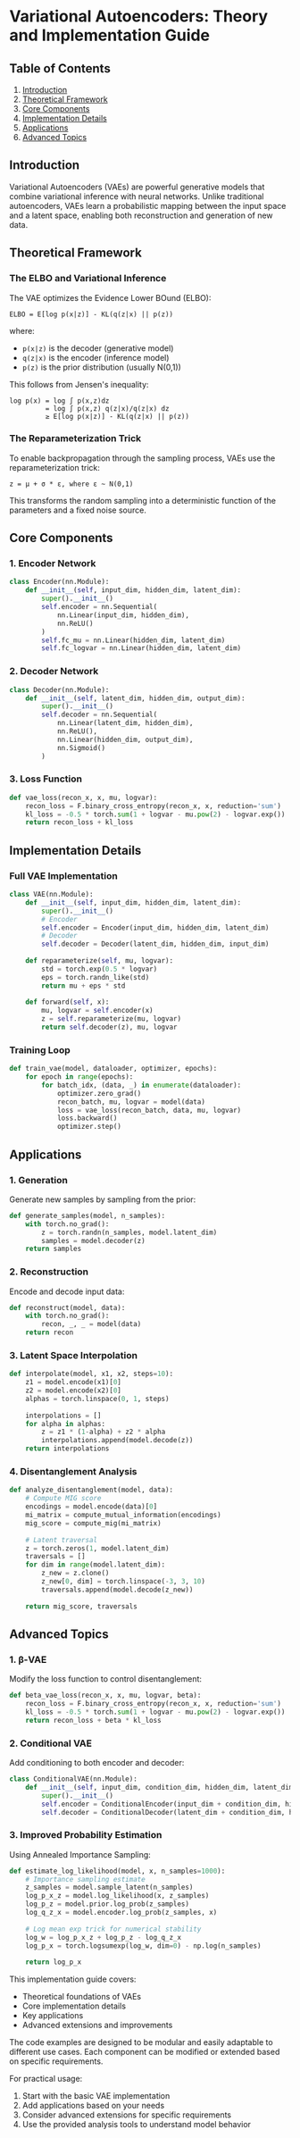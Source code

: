 # Variational Autoencoders: Theory and Implementation Guide

## Table of Contents
1. [Introduction](#introduction)
2. [Theoretical Framework](#theoretical-framework)
3. [Core Components](#core-components)
4. [Implementation Details](#implementation-details)
5. [Applications](#applications)
6. [Advanced Topics](#advanced-topics)

## Introduction

Variational Autoencoders (VAEs) are powerful generative models that combine variational inference with neural networks. Unlike traditional autoencoders, VAEs learn a probabilistic mapping between the input space and a latent space, enabling both reconstruction and generation of new data.

## Theoretical Framework

### The ELBO and Variational Inference

The VAE optimizes the Evidence Lower BOund (ELBO):

```
ELBO = E[log p(x|z)] - KL(q(z|x) || p(z))
```

where:
- `p(x|z)` is the decoder (generative model)
- `q(z|x)` is the encoder (inference model)
- `p(z)` is the prior distribution (usually N(0,1))

This follows from Jensen's inequality:
```
log p(x) = log ∫ p(x,z)dz 
         = log ∫ p(x,z) q(z|x)/q(z|x) dz 
         ≥ E[log p(x|z)] - KL(q(z|x) || p(z))
```

### The Reparameterization Trick

To enable backpropagation through the sampling process, VAEs use the reparameterization trick:
```
z = μ + σ * ε, where ε ~ N(0,1)
```

This transforms the random sampling into a deterministic function of the parameters and a fixed noise source.

## Core Components

### 1. Encoder Network
```python
class Encoder(nn.Module):
    def __init__(self, input_dim, hidden_dim, latent_dim):
        super().__init__()
        self.encoder = nn.Sequential(
            nn.Linear(input_dim, hidden_dim),
            nn.ReLU()
        )
        self.fc_mu = nn.Linear(hidden_dim, latent_dim)
        self.fc_logvar = nn.Linear(hidden_dim, latent_dim)
```

### 2. Decoder Network
```python
class Decoder(nn.Module):
    def __init__(self, latent_dim, hidden_dim, output_dim):
        super().__init__()
        self.decoder = nn.Sequential(
            nn.Linear(latent_dim, hidden_dim),
            nn.ReLU(),
            nn.Linear(hidden_dim, output_dim),
            nn.Sigmoid()
        )
```

### 3. Loss Function
```python
def vae_loss(recon_x, x, mu, logvar):
    recon_loss = F.binary_cross_entropy(recon_x, x, reduction='sum')
    kl_loss = -0.5 * torch.sum(1 + logvar - mu.pow(2) - logvar.exp())
    return recon_loss + kl_loss
```

## Implementation Details

### Full VAE Implementation
```python
class VAE(nn.Module):
    def __init__(self, input_dim, hidden_dim, latent_dim):
        super().__init__()
        # Encoder
        self.encoder = Encoder(input_dim, hidden_dim, latent_dim)
        # Decoder
        self.decoder = Decoder(latent_dim, hidden_dim, input_dim)
    
    def reparameterize(self, mu, logvar):
        std = torch.exp(0.5 * logvar)
        eps = torch.randn_like(std)
        return mu + eps * std
    
    def forward(self, x):
        mu, logvar = self.encoder(x)
        z = self.reparameterize(mu, logvar)
        return self.decoder(z), mu, logvar
```

### Training Loop
```python
def train_vae(model, dataloader, optimizer, epochs):
    for epoch in range(epochs):
        for batch_idx, (data, _) in enumerate(dataloader):
            optimizer.zero_grad()
            recon_batch, mu, logvar = model(data)
            loss = vae_loss(recon_batch, data, mu, logvar)
            loss.backward()
            optimizer.step()
```

## Applications

### 1. Generation
Generate new samples by sampling from the prior:
```python
def generate_samples(model, n_samples):
    with torch.no_grad():
        z = torch.randn(n_samples, model.latent_dim)
        samples = model.decoder(z)
    return samples
```

### 2. Reconstruction
Encode and decode input data:
```python
def reconstruct(model, data):
    with torch.no_grad():
        recon, _, _ = model(data)
    return recon
```

### 3. Latent Space Interpolation
```python
def interpolate(model, x1, x2, steps=10):
    z1 = model.encode(x1)[0]
    z2 = model.encode(x2)[0]
    alphas = torch.linspace(0, 1, steps)
    
    interpolations = []
    for alpha in alphas:
        z = z1 * (1-alpha) + z2 * alpha
        interpolations.append(model.decode(z))
    return interpolations
```

### 4. Disentanglement Analysis
```python
def analyze_disentanglement(model, data):
    # Compute MIG score
    encodings = model.encode(data)[0]
    mi_matrix = compute_mutual_information(encodings)
    mig_score = compute_mig(mi_matrix)
    
    # Latent traversal
    z = torch.zeros(1, model.latent_dim)
    traversals = []
    for dim in range(model.latent_dim):
        z_new = z.clone()
        z_new[0, dim] = torch.linspace(-3, 3, 10)
        traversals.append(model.decode(z_new))
    
    return mig_score, traversals
```

## Advanced Topics

### 1. β-VAE
Modify the loss function to control disentanglement:
```python
def beta_vae_loss(recon_x, x, mu, logvar, beta):
    recon_loss = F.binary_cross_entropy(recon_x, x, reduction='sum')
    kl_loss = -0.5 * torch.sum(1 + logvar - mu.pow(2) - logvar.exp())
    return recon_loss + beta * kl_loss
```

### 2. Conditional VAE
Add conditioning to both encoder and decoder:
```python
class ConditionalVAE(nn.Module):
    def __init__(self, input_dim, condition_dim, hidden_dim, latent_dim):
        super().__init__()
        self.encoder = ConditionalEncoder(input_dim + condition_dim, hidden_dim, latent_dim)
        self.decoder = ConditionalDecoder(latent_dim + condition_dim, hidden_dim, output_dim)
```

### 3. Improved Probability Estimation
Using Annealed Importance Sampling:
```python
def estimate_log_likelihood(model, x, n_samples=1000):
    # Importance sampling estimate
    z_samples = model.sample_latent(n_samples)
    log_p_x_z = model.log_likelihood(x, z_samples)
    log_p_z = model.prior.log_prob(z_samples)
    log_q_z_x = model.encoder.log_prob(z_samples, x)
    
    # Log mean exp trick for numerical stability
    log_w = log_p_x_z + log_p_z - log_q_z_x
    log_p_x = torch.logsumexp(log_w, dim=0) - np.log(n_samples)
    
    return log_p_x
```

This implementation guide covers:
- Theoretical foundations of VAEs
- Core implementation details
- Key applications
- Advanced extensions and improvements

The code examples are designed to be modular and easily adaptable to different use cases. Each component can be modified or extended based on specific requirements.

For practical usage:
1. Start with the basic VAE implementation
2. Add applications based on your needs
3. Consider advanced extensions for specific requirements
4. Use the provided analysis tools to understand model behavior

